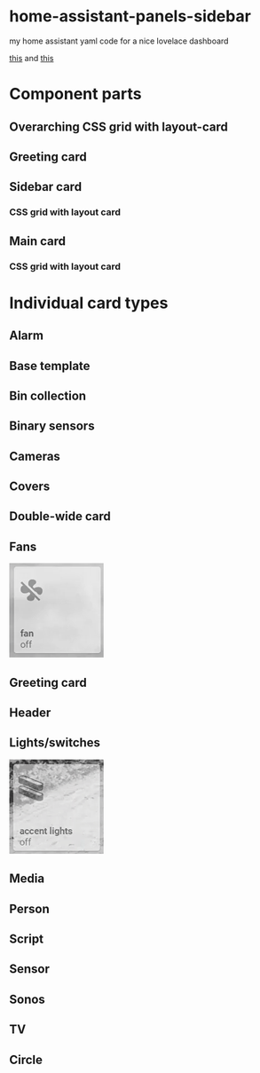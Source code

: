# home-assistant-panels-sidebar
my home assistant yaml code for a nice lovelace dashboard

[this](https://github.com/matt8707/hass-config) and [this](https://community.home-assistant.io/t/clean-tile-based-lovelace-ui-only-2-cards-needed/184108)

# Component parts

## Overarching CSS grid with layout-card

## Greeting card

## Sidebar card

### CSS grid with layout card

## Main card

### CSS grid with layout card

# Individual card types

## Alarm
## Base template
## Bin collection
## Binary sensors
## Cameras
## Covers
## Double-wide card
## Fans
![fans](/images/fan.gif)
## Greeting card
## Header
## Lights/switches
![lights / switches](/images/light-switch.gif)
## Media
## Person
## Script
## Sensor
## Sonos
## TV

## Circle
